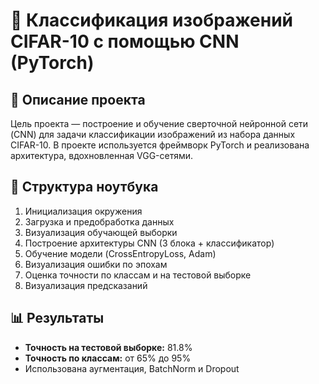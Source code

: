 # 🧠 Классификация изображений CIFAR-10 с помощью CNN (PyTorch)

## 📌 Описание проекта

Цель проекта — построение и обучение сверточной нейронной сети (CNN) для задачи классификации изображений из набора данных CIFAR-10. В проекте используется фреймворк PyTorch и реализована архитектура, вдохновленная VGG-сетями.


## 📁 Структура ноутбука

1. Инициализация окружения
2. Загрузка и предобработка данных
3. Визуализация обучающей выборки
4. Построение архитектуры CNN (3 блока + классификатор)
5. Обучение модели (CrossEntropyLoss, Adam)
6. Визуализация ошибки по эпохам
7. Оценка точности по классам и на тестовой выборке
8. Визуализация предсказаний

## 📊 Результаты

- **Точность на тестовой выборке:** 81.8%
- **Точность по классам:** от 65% до 95%
- Использована аугментация, BatchNorm и Dropout
